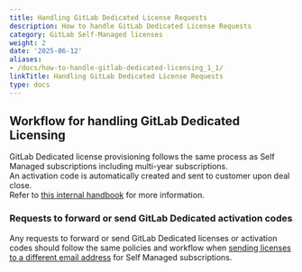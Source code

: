 ```yaml
---
title: Handling GitLab Dedicated License Requests
description: How to handle GitLab Dedicated License Requests
category: GitLab Self-Managed licenses
weight: 2
date: '2025-06-12'
aliases:
- /docs/how-to-handle-gitlab-dedicated-licensing_1_1/
linkTitle: Handling GitLab Dedicated License Requests
type: docs
---
```


## Workflow for handling GitLab Dedicated Licensing

GitLab Dedicated license provisioning follows the same process as Self Managed subscriptions including multi-year subscriptions.  
An activation code is automatically created and sent to customer upon deal close.  
Refer to [this internal handbook](https://internal.gitlab.com/handbook/engineering/dedicated/#new-customer-process) for more information.

### Requests to forward or send GitLab Dedicated activation codes

Any requests to forward or send GitLab Dedicated licenses or activation codes should follow the same policies and workflow when
[sending licenses to a different email address](/handbook/support/license-and-renewals/workflows/self-managed/sending_license_to_different_email)
for Self Managed subscriptions.
